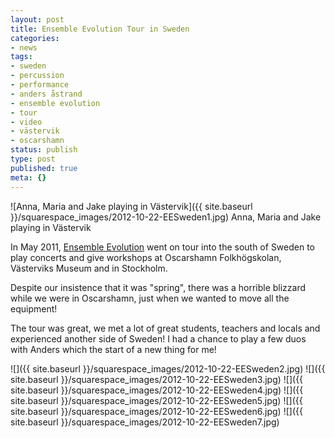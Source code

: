 ```yaml
---
layout: post
title: Ensemble Evolution Tour in Sweden
categories:
- news
tags:
- sweden
- percussion
- performance
- anders åstrand
- ensemble evolution
- tour
- video
- västervik
- oscarshamn
status: publish
type: post
published: true
meta: {}
---
```


![Anna, Maria and Jake playing in Västervik]({{ site.baseurl }}/squarespace_images/2012-10-22-EESweden1.jpg) Anna, Maria and Jake playing in Västervik 
  
In May 2011, [Ensemble Evolution](http://ensemble-evolution.com) went on tour into the south of Sweden to play concerts and give workshops at Oscarshamn Folkhögskolan, Västerviks Museum and in Stockholm.

Despite our insistence that it was "spring", there was a horrible blizzard while we were in Oscarshamn, just when we wanted to move all the equipment!

The tour was great, we met a lot of great students, teachers and locals and experienced another side of Sweden! I had a chance to play a few duos with Anders which the start of a new thing for me!

![]({{ site.baseurl }}/squarespace_images/2012-10-22-EESweden2.jpg)
![]({{ site.baseurl }}/squarespace_images/2012-10-22-EESweden3.jpg)
![]({{ site.baseurl }}/squarespace_images/2012-10-22-EESweden4.jpg)
![]({{ site.baseurl }}/squarespace_images/2012-10-22-EESweden5.jpg)
![]({{ site.baseurl }}/squarespace_images/2012-10-22-EESweden6.jpg)
![]({{ site.baseurl }}/squarespace_images/2012-10-22-EESweden7.jpg)